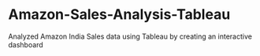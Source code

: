 # Amazon-Sales-Analysis-Tableau
Analyzed Amazon India Sales data using Tableau by creating an interactive dashboard
